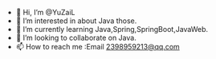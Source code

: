 - 👋 Hi, I’m @YuZaiL
- 👀 I’m interested in about Java those.
- 🌱 I’m currently learning Java,Spring,SpringBoot,JavaWeb.
- 💞️ I’m looking to collaborate on Java.
- 📫 How to reach me :Email 2398959213@qq.com

<!---
YuZaiL/YuZaiL is a ✨ special ✨ repository because its `README.md` (this file) appears on your GitHub profile.
You can click the Preview link to take a look at your changes.
--->
